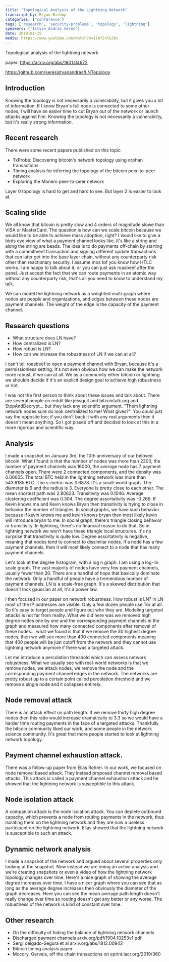 ```yaml
---
title: "Topological Analysis of the Lightning Network"
transcript_by: Bryan Bishop
categories: ['conference']
tags: ['research', 'security-problems', 'topology', 'lightning']
speakers: ['Istvan Andras Seres']
date: 2019-01-15
media: https://www.youtube.com/watch?v=1iAfJnlGJ6c
---
```


Topological analysis of the lightning network

paper: <https://arxiv.org/abs/1901.04972>

<https://github.com/seresistvanandras/LNTopology>

## Introduction

Knowing the topology is not necessarily a vulnerability, but it gives you a lot of information. If I know Bryan's full node is connected to some other nodes, I will have an easier time to cut Bryan out of the network or launch attacks against him. Knowing the topology is not necessarily a vulnerability, but it's really strong information.

## Recent research

There were some recent papers published on this topic:

* TxProbe: Discovering bitcoin's network topology using orphan transactions
* Timing analysis for inferring the topology of the bitcoin peer-to-peer network
* Exploring the Monero peer-to-peer network

Layer 0 topology is hard to get and hard to see. But layer 2 is easier to look at.

## Scaling slide

We all know that bitcoin is pretty slow and 4 orders of magnitude slowe than VISA or MasterCard. The question is how can we scale bitcoin because we would like to be able to achieve mass adoption, right? I would like to give a birds eye view of what a payment channel looks like. It's like a string and along the string are beads. The idea is to do payments off-chain by starting with a commitment transaction and signing different update transactions that can later get into the base layer chain, without any counterparty risk other than reactionary security. I assume mos tof you know how HTLC works. I am happy to talk about it, or you can just ask roasbeef after the panel. Just accept the fact that we can route payments in an atomic way without any counterparty risk, that's all you need to know to understand my talk.

We can model the lightning network as a weighted multi-graph where nodes are people and organizations, and edges between these nodes are payment channels. The weight of the edge is the capacity of the payment channel.

## Research questions

* What structure does LN have?
* How centralized is LN?
* How robust is LN?
* How can we increase the robustness of LN if we can at all?

I can't tell roasbeef to open a payment channel with Bryan, because it's a permissionless setting. It's not even obvious how we can make the network more robust, if we can at all. We as a community either bitcoin or lightning we shouldn decide if it's an explicit design goal to achieve high robustness or not.

I was not the first person to think about these issues and talk about. There are several people on reddit like jessquit and bitcointalk.org and StopAndDecrypt... but they lack any scientific argument. "Them lightning network nodes sure do look centralized to me! What gives?". You could just say the opposite too; if you don't back it with any real arguments then it doesn't mean anything. So I got pissed off and decided to look at this in a more rigorous and scientific way.

## Analysis

I made a snapshot on January 3rd, the 10th anniversary of our beloved bitcoin. What I found is that the number of nodes was more htan 2300, the number of payment channels was 16000, the average node has 7 payment channels open. There were 2 connected components, and the density was 0.00605. The total BTC held in the lightning network was more than 543.6185 BTC. The s-metric was 0.6878. It's a small-world graph. The diameter is 6 and the radius is 3. Everyone is pretty close to each other. The mean shortest path was 2.80623. Transitivity was 0.1046. Average clustering coefficient was 0.304. The degree assortativity was -0.269. If Kevin knows me and Kevin knows Bryan then transitivity is trying to close in behavior the number of triangles. In social graphs, we have such behavior because if kevin knows me and kevin knows bryan then most likely kevin will introduce bryan to me. In social graph, there's triangle closing behavior or transitivity. In lightning, there's no financial reason to do that. So in lightning network we won't have these triangle local structures. It's no surprise that transitivity is quite low. Degree assortativity is negative, meaning that nodes tend to connect to dissimilar nodes. If a node has a few payment channels, then it will most likely connect to a node that has many payment channels.

Let's look at the degree histogram, with a log n graph. I am using a log-lin scale graph. The vast majority of nodes have very few payment channels, usually fewer than 20. There are a handful of hops that basically dominate the network. Only a handful of people have a tremendous number of payment channels. LN is a scale-free graph. It's a skewed distribution that doesn't look gaussian at all, it's a power law.

I then focused in our paper on network robustness. How robust is LN? In LN most of the IP addresses are visible. Only a few dozen people use Tor at all. So it's easy to target people and figure out who they are. Modeling targeted attacks is not far from reality. What we did here was we removed high degree nodes one by one and the corresponding payment channels in the graph and measured how many connected components after removal of these nodes... what we found is that if we remove the 30 highest degree nodes, then we will see more than 400 connected components meaning that 400 people will be just cutoff from the network and they cannot use lightning network anymore if there was a targeted attack.

Let me introduce a percolation threshold which can assess network robustness. What we usually see with real-world networks is that we remove nodes, we attack nodes, we remove the node and the corresponding payment channel edges in the network. The networks are pretty robust up to a certain point called percolation threshold and we remove a single node and it collapses entirely.

## Node removal attack

There is an attack effect on path length. If we remove thirty high degree nodes then this ratio would increase dramatically to 3.3 so we would have a harder time routing payments in the face of a targeted attacks. Thankfully the bitcoin community liked our work, and some people in the network science community. It's great that more people started to look at lightning network topology.

## Payment channel exhaustion attack.

There was a follow-up paper from Elias Rohrer. In our work, we focused on node removal based attack. They instead proposed channel removal based attacks. This attack is called a payment channel exhaustion attack and he showed that the lightning network is susceptible to this attack.

## Node isolation attack

A companion attack is the node isolation attack. You can deplete outbound capacity, which prevents a node from routing payments in the network, thus isolating them on the lightning network and they are now a useless participant on the lightning network. Elias showed that the lightning network is susceptible to such an attack.

## Dynamic network analysis

I made a snapshot of the network and argued about several properties only looking at the snapshot. Now instead we are doing an active analysis and we're creating snapshots or even a video of how the lightning network topology changes over time. Here's a nice graph of showing the average degree increases over time. I have a nicer graph where you can see that as long as the average degree increases then obviously the diameter of the graph decreases. Here you can see the mean average path length doesn't really change over time so routing doesn't get any better or any worse. The robustness of the network is kind of constant over time.

## Other research

* On the difficulty of hiding the balance of lightning network channels
* Discharged payment channels arxiv.org/pdf/1904.10253v1.pdf
* Sergi delgado-Segura et al arxiv.org/abs/1812.00942
* Bitcoin timing analysis paper
* Mccory, Gervais, off the chain transactions on eprint.iacr.org/2019/360
